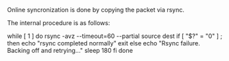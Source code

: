 Online syncronization is done by copying the packet via rsync.

The internal procedure is as follows:

while [ 1 ]
do
    rsync -avz --timeout=60 --partial source dest
    if [ "$?" = "0" ] ; then
        echo "rsync completed normally"
        exit
    else
        echo "Rsync failure. Backing off and retrying..."
        sleep 180
    fi
done

